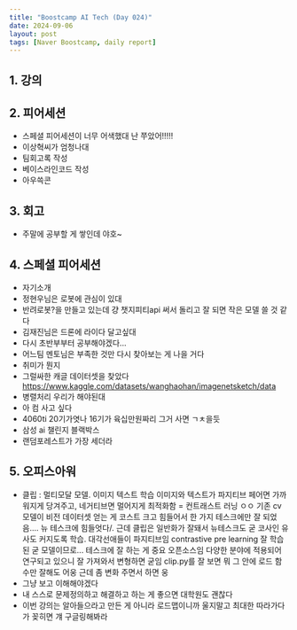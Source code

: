 ```yaml
---
title: "Boostcamp AI Tech (Day 024)"
date: 2024-09-06
layout: post
tags: [Naver Boostcamp, daily report]
---
```

## 1. 강의
<!-- 5강 듣고  -->

## 2. 피어세션
- 스페셜 피어세션이 너무 어색했대 난 쭈았어!!!!!
- 이상혁씨가 엄청나대
- 팀회고록 작성
- 베이스라인코드 작성
- 아우쓱콘

## 3. 회고
- 주말에 공부할 게 쌓인데 야호~

## 4. 스페셜 피어세션
- 자기소개
- 정현우님은 로봇에 관심이 있대
- 반려로봇?을 만들고 있는데 걍 챗지피티api 써서 돌리고 잘 되면 작은 모델 쓸 것 같다
- 김재진님은 드론에 라이다 달고싶대
- 다시 초반부부터 공부해야겠다...
- 어느팀 멘토님은 부족한 것만 다시 찾아보는 게 나을 거다
- 취미가 뭔지
- 그럴싸한 캐글 데이터셋을 찾았다
https://www.kaggle.com/datasets/wanghaohan/imagenetsketch/data
- 병렬처리 우리가 해야된대
- 아 컴 사고 싶다
- 4060ti 20기가엿나 16기가 육십만원짜리 그거 사면 ㄱㅊ을듯
- 삼성 ai 챌린지 블랙박스
- 랜덤포레스트가 가장 세더라

## 5. 오피스아워
- 클립 : 멀티모달 모델. 이미지 텍스트 학습 이미지와 텍스트가 파지티브 페어면 가까워지게 당겨주고, 네거티브면 멀어지게 최적화함 = 컨트래스트 러닝 ㅇㅇ
기존 cv모델이 비전 데이터셋 얻는 게 코스트 크고 힘들어서 한 가지 테스크에만 잘 되었음.... 
뉴 테스크에 힘들엇다/.
근데 클립은 일반화가 잘돼서 뉴테스크도 굳
코사인 유사도 커지도록 학습. 대각선애들이 파지티브임
contrastive pre learning
잘 학습된 굳 모델이므로... 테스크에 잘 하는 게 중요
오픈소스임
다양한 분야에 적용되어 연구되고 있으니 잘 가져와서 변형하면 굳임
clip.py를 잘 보면 뭐 그 안에 로드 함수만 잘해도 어웅
근데 좀 변화 주면서 하면 웅
- 그냥 보고 이해해야겠다
- 내 스스로 문제정의하고 해결하고 하는 게 좋으면 대학원도 괜찮다
- 이번 강의는 알아들으라고 만든 게 아니라 로드맵이니까 울지말고 최대한 따라가다가 꽂히면 걔 구글링해봐라